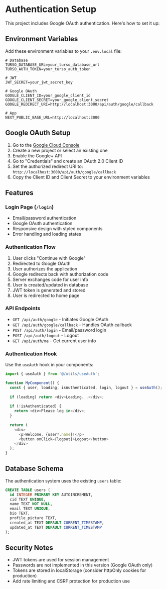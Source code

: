 # Authentication Setup

This project includes Google OAuth authentication. Here's how to set it up:

## Environment Variables

Add these environment variables to your `.env.local` file:

```env
# Database
TURSO_DATABASE_URL=your_turso_database_url
TURSO_AUTH_TOKEN=your_turso_auth_token

# JWT
JWT_SECRET=your_jwt_secret_key

# Google OAuth
GOOGLE_CLIENT_ID=your_google_client_id
GOOGLE_CLIENT_SECRET=your_google_client_secret
GOOGLE_REDIRECT_URI=http://localhost:3000/api/auth/google/callback

# App
NEXT_PUBLIC_BASE_URL=http://localhost:3000
```

## Google OAuth Setup

1. Go to the [Google Cloud Console](https://console.cloud.google.com/)
2. Create a new project or select an existing one
3. Enable the Google+ API
4. Go to "Credentials" and create an OAuth 2.0 Client ID
5. Set the authorized redirect URI to: `http://localhost:3000/api/auth/google/callback`
6. Copy the Client ID and Client Secret to your environment variables

## Features

### Login Page (`/login`)
- Email/password authentication
- Google OAuth authentication
- Responsive design with styled components
- Error handling and loading states

### Authentication Flow
1. User clicks "Continue with Google"
2. Redirected to Google OAuth
3. User authorizes the application
4. Google redirects back with authorization code
5. Server exchanges code for user info
6. User is created/updated in database
7. JWT token is generated and stored
8. User is redirected to home page

### API Endpoints
- `GET /api/auth/google` - Initiates Google OAuth
- `GET /api/auth/google/callback` - Handles OAuth callback
- `POST /api/auth/login` - Email/password login
- `POST /api/auth/logout` - Logout
- `GET /api/auth/me` - Get current user info

### Authentication Hook
Use the `useAuth` hook in your components:

```typescript
import { useAuth } from '@/utils/useAuth';

function MyComponent() {
  const { user, loading, isAuthenticated, login, logout } = useAuth();
  
  if (loading) return <div>Loading...</div>;
  
  if (!isAuthenticated) {
    return <div>Please log in</div>;
  }
  
  return (
    <div>
      <p>Welcome, {user?.name}!</p>
      <button onClick={logout}>Logout</button>
    </div>
  );
}
```

## Database Schema

The authentication system uses the existing `users` table:

```sql
CREATE TABLE users (
  id INTEGER PRIMARY KEY AUTOINCREMENT,
  cid TEXT UNIQUE,
  name TEXT NOT NULL,
  email TEXT UNIQUE,
  bio TEXT,
  profile_picture TEXT,
  created_at TEXT DEFAULT CURRENT_TIMESTAMP,
  updated_at TEXT DEFAULT CURRENT_TIMESTAMP
);
```

## Security Notes

- JWT tokens are used for session management
- Passwords are not implemented in this version (Google OAuth only)
- Tokens are stored in localStorage (consider httpOnly cookies for production)
- Add rate limiting and CSRF protection for production use 